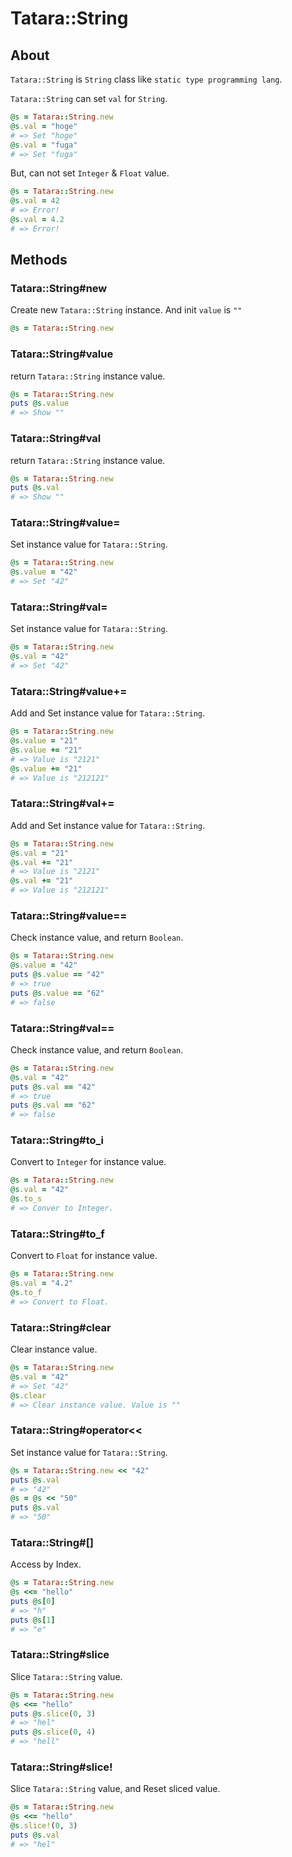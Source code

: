 # Tatara::String
## About

`Tatara::String` is `String` class like `static type programming lang`.

`Tatara::String` can set `val` for `String`.

```ruby
@s = Tatara::String.new
@s.val = "hoge"
# => Set "hoge"
@s.val = "fuga"
# => Set "fuga"
```

But, can not set `Integer` & `Float` value.

```ruby
@s = Tatara::String.new
@s.val = 42
# => Error!
@s.val = 4.2
# => Error!
```

## Methods
### Tatara::String#new

Create new `Tatara::String` instance.  And init `value` is `""`

```ruby
@s = Tatara::String.new
```

### Tatara::String#value

return `Tatara::String` instance value.

```ruby
@s = Tatara::String.new
puts @s.value
# => Show ""
```

### Tatara::String#val

return `Tatara::String` instance value.

```ruby
@s = Tatara::String.new
puts @s.val
# => Show ""
```

### Tatara::String#value=

Set instance value for `Tatara::String`.

```ruby
@s = Tatara::String.new
@s.value = "42"
# => Set "42"
```

### Tatara::String#val=

Set instance value for `Tatara::String`.

```ruby
@s = Tatara::String.new
@s.val = "42"
# => Set "42"
```

### Tatara::String#value+= 

Add and Set instance value for `Tatara::String`.

```ruby
@s = Tatara::String.new
@s.value = "21"
@s.value += "21"
# => Value is "2121"
@s.value += "21"
# => Value is "212121"
```

### Tatara::String#val+= 

Add and Set instance value for `Tatara::String`.

```ruby
@s = Tatara::String.new
@s.val = "21"
@s.val += "21"
# => Value is "2121"
@s.val += "21"
# => Value is "212121"
```

### Tatara::String#value==

Check instance value, and return `Boolean`.

```ruby 
@s = Tatara::String.new
@s.value = "42"
puts @s.value == "42"
# => true
puts @s.value == "62"
# => false
```

### Tatara::String#val==

Check instance value, and return `Boolean`.

```ruby 
@s = Tatara::String.new
@s.val = "42"
puts @s.val == "42"
# => true
puts @s.val == "62"
# => false
```

### Tatara::String#to_i

Convert to `Integer` for instance value.

```ruby
@s = Tatara::String.new
@s.val = "42"
@s.to_s
# => Conver to Integer.
```

### Tatara::String#to_f

Convert to `Float` for instance value.

```ruby
@s = Tatara::String.new
@s.val = "4.2"
@s.to_f
# => Convert to Float.
```

### Tatara::String#clear

Clear instance value.

```ruby
@s = Tatara::String.new
@s.val = "42"
# => Set "42"
@s.clear
# => Clear instance value. Value is ""
```

### Tatara::String#operator<<

Set instance value for `Tatara::String`.

```ruby
@s = Tatara::String.new << "42"
puts @s.val
# => "42"
@s = @s << "50"
puts @s.val
# => "50"
```

### Tatara::String#\[\]

Access by Index.

```ruby
@s = Tatara::String.new
@s <<= "hello"
puts @s[0]
# => "h"
puts @s[1]
# => "e"
```

### Tatara::String#slice

Slice `Tatara::String` value.

```ruby
@s = Tatara::String.new
@s <<= "hello"
puts @s.slice(0, 3)
# => "hel"
puts @s.slice(0, 4)
# => "hell"
```

### Tatara::String#slice!

Slice `Tatara::String` value, and Reset sliced value.

```ruby
@s = Tatara::String.new
@s <<= "hello"
@s.slice!(0, 3)
puts @s.val
# => "hel"
```